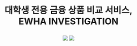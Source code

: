 # <p align="center">대학생 전용 금융 상품 비교 서비스, <br>EWHA INVESTIGATION </p>

<p align='center'> 
  <img src="https://img.shields.io/badge/React-%2361DAFB?style=flat&logo=react&logoColor=white">
  <img src="https://img.shields.io/badge/mysql%#4479A1?style=flat&logo=mysql&logoColor=white">
</p>
